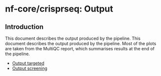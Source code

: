# nf-core/crisprseq: Output

## Introduction

This document describes the output produced by the pipeline.	This document describes the output produced by the pipeline. Most of the plots are taken from the MultiQC report, which summarises results at the end of the pipeline.




- [Output targeted](output/targeted.md)
- [Output screening](output/screening.md)

